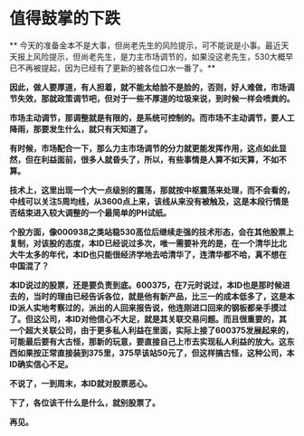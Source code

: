 值得鼓掌的下跌
====

			

** 今天的准备金本不是大事，但尚老先生的风险提示，可不能说是小事。最近天天报上风险提示，但尚老先生，是力主市场调节的，如果没这老先生，530大概早已不再被提起，因为已经有了更新的被各位口水一番了。**

**因此，做人要厚道，有人担着，就不能太给脸不是脸的，否则，好人难做，市场调节失效，那就政策调节吧，但对于一些不厚道的垃圾来说，到时候一样会喷粪的。**

**市场主动调节，那调整就是有限的，是系统可控制的。而市场不主动调节，要人工降雨，那要发生什么，就只有天知道了。**

**有时候，市场配合一下，那么力主市场调节的分力就更能发挥作用，这点如此显然，但在利益面前，很多人就昏头了，所以，有些事情是人算不如天算，不如不算。**

**技术上，这里出现一个大一点级别的震荡，那就按中枢震荡来处理，而不会看的，中线可以关注5周均线，从3600点上来，该线从来没有被触及，这是本段行情是否结束进入较大调整的一个最简单的PH试纸。**

**个股方面，像000938之类站稳530高位后继续走强的技术形态，会在其他股票上复制，对该股的态度，本ID已经说过多次，唯一需要补充的是，在一个清华比北大牛太多的年代，本ID也只能很经济学地去哈清华了，连清华都不哈，真不想在中国混了？**

**本ID说过的股票，还是要负责到底。600375，在7元时说过，本ID也是那时候进去的，当时的理由已经告诉各位，就是他有新产品，比三一的成本低多了，这是本ID派人实地考察过的，派出的人回来报告说，他连刚进口回来的钢板都亲手摸过了。但这公司，本ID对他信心不大足，就是其关联交易问题。而且很重要的，其一个超大关联公司，由于更多私人利益在里面，实际上接了600375发展起来的，可能最后要有大古怪，那新的玩意，要直接自己上市去实现私人利益的放大。这东西如果按正常直接装到375里，375早该站50元了，但这样搞古怪，这种公司，本ID确实信心不足。**

**不说了，一到周末，本ID就对股票恶心。**

**下了，各位该干什么是什么，就别股票了。**

**再见。**
